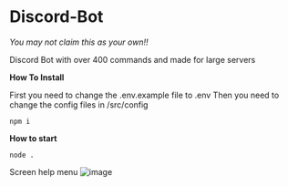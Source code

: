 # Discord-Bot
*You may not claim this as your own!!*

Discord Bot with over 400 commands and made for large servers


**How To Install**

First you need to change the .env.example file to .env
Then you need to change the config files in /src/config
```
npm i 
```

**How to start**
```
node .
```


Screen help menu ![image](https://user-images.githubusercontent.com/88144943/167872917-f74615a8-0d28-48ab-88d9-6172e9f7270e.png)

